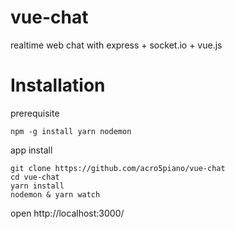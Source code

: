 # vue-chat

realtime web chat with express + socket.io + vue.js

# Installation

prerequisite

```
npm -g install yarn nodemon
```

app install

```
git clone https://github.com/acro5piano/vue-chat
cd vue-chat
yarn install
nodemon & yarn watch
```

open http://localhost:3000/

